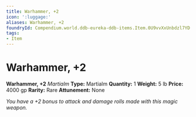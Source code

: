 ```yaml
---
title: Warhammer, +2
icon: ':luggage:'
aliases: Warhammer, +2
foundryId: Compendium.world.ddb-eureka-ddb-items.Item.0U9vvXxUnbdzl7YD
tags:
- Item
---
```


# Warhammer, +2

**Warhammer, +2**
_Martialm_
**Type:** Martialm
**Quantity:** 1
**Weight:** 5 lb
**Price:** 4000 gp
**Rarity:** Rare
**Attunement:** None

*You have a +2 bonus to attack and damage rolls made with this magic weapon.*